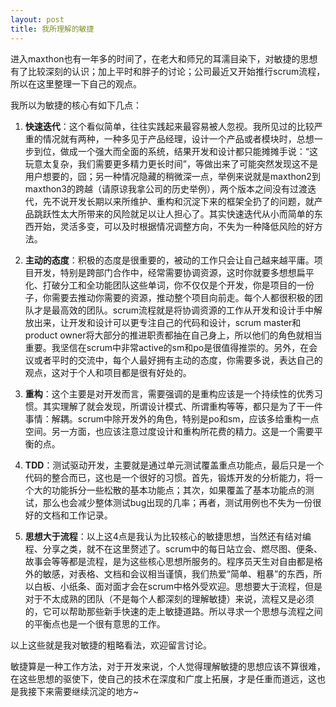 ```yaml
---
layout: post
title: 我所理解的敏捷
---
```

进入maxthon也有一年多的时间了，在老大和师兄的耳濡目染下，对敏捷的思想有了比较深刻的认识；加上平时和胖子的讨论；公司最近又开始推行scrum流程，所以在这里整理一下自己的观点。

我所以为敏捷的核心有如下几点：

1. **快速迭代**：这个看似简单，往往实践起来最容易被人忽视。我所见过的比较严重的情况就有两种，一种多见于产品经理，设计一个产品或者模块时，总想一步到位，做成一个强大而全面的系统，结果开发和设计都只能摊摊手说：“这玩意太复杂，我们需要更多精力更长时间”，等做出来了可能突然发现这不是用户想要的，囧；另一种情况隐藏的稍微深一点，举例来说就是maxthon2到maxthon3的跨越（请原谅我拿公司的历史举例），两个版本之间没有过渡迭代，先不说开发长期以来所维护、重构和沉淀下来的框架全扔了的问题，就产品跳跃性太大所带来的风险就足以让人担心了。其实快速迭代从小而简单的东西开始，灵活多变，可以及时根据情况调整方向，不失为一种降低风险的好方法。

2. **主动的态度**：积极的态度是很重要的，被动的工作只会让自己越来越平庸。项目开发，特别是跨部门合作中，经常需要协调资源，这时你就要多想想扁平化、打破分工和全功能团队这些单词，你不仅仅是个开发，你是项目的一份子，你需要去推动你需要的资源，推动整个项目向前走。每个人都很积极的团队才是最高效的团队。scrum流程就是将协调资源的工作从开发和设计手中解放出来，让开发和设计可以更专注自己的代码和设计，scrum master和product owner将大部分的推进职责都抽在自己身上，所以他们的角色就相当重要。我坚信在scrum中非常active的sm和po是很值得推崇的。另外，在会议或者平时的交流中，每个人最好拥有主动的态度，你需要多说，表达自己的观点，这对于个人和项目都是很有好处的。

3. **重构**：这个主要是对开发而言，需要强调的是重构应该是一个持续性的优秀习惯。其实理解了就会发现，所谓设计模式、所谓重构等等，都只是为了干一件事情：解耦。scrum中除开发外的角色，特别是po和sm，应该多给重构一点空间。另一方面，也应该注意过度设计和重构所花费的精力。这是一个需要平衡的点。

4. **TDD**：测试驱动开发，主要就是通过单元测试覆盖重点功能点，最后只是一个代码的整合而已，这也是一个很好的习惯。首先，锻炼开发的分析能力，将一个大的功能拆分一些松散的基本功能点；其次，如果覆盖了基本功能点的测试，那么也会减少整体测试bug出现的几率；再者，测试用例也不失为一份很好的文档和工作记录。

5. **思想大于流程**：以上这4点是我认为比较核心的敏捷思想，当然还有结对编程、分享之类，就不在这里赘述了。scrum中的每日站立会、燃尽图、便条、故事会等等都是流程，是为这些核心思想所服务的。程序员天生对自由都是格外的敏感，对表格、文档和会议相当谨慎，我们热爱“简单、粗暴”的东西，所以白板、小纸条、面对面才会在scrum中格外受欢迎。思想要大于流程，但是对于不太成熟的团队（不是每个人都深刻的理解敏捷）来说，流程又是必须的，它可以帮助那些新手快速的走上敏捷道路。所以寻求一个思想与流程之间的平衡点也是一个很有意思的工作。

以上这些就是我对敏捷的粗略看法，欢迎留言讨论。

敏捷算是一种工作方法，对于开发来说，个人觉得理解敏捷的思想应该不算很难，在这些思想的驱使下，使自己的技术在深度和广度上拓展，才是任重而道远，这也是我接下来需要继续沉淀的地方~
